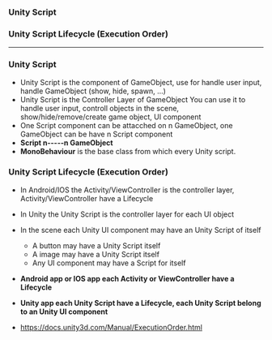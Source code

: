 
### Unity Script
### Unity Script Lifecycle (Execution Order)
-----------------------------------------

### Unity Script

* Unity Script is the component of GameObject, use for handle user input, handle GameObject (show, hide, spawn, ...)
* Unity Script is the Controller Layer of GameObject You can use it to handle user input, controll objects in the scene, show/hide/remove/create game object, UI component
* One Script component can be attacched on n GameObject, one GameObject can be have n Script component
* **Script n-----n GameObject**
* **MonoBehaviour** is the base class from which every Unity script.

### Unity Script Lifecycle (Execution Order)

* In Android/IOS the Activity/ViewController is the controller layer, Activity/ViewController have a Lifecycle
* In Unity the Unity Script is the controller layer for each UI object
* In the scene each Unity UI component may have an Unity Script of itself
  * A button may have a Unity Script itself
  * A image may have a Unity Script itself
  * Any UI component may have a Script for itself
  
* **Android app or IOS app each Activity or ViewController have a Lifecycle**
* **Unity app each Unity Script have a Lifecycle, each Unity Script belong to an Unity UI component**
  
* https://docs.unity3d.com/Manual/ExecutionOrder.html

